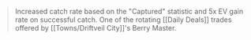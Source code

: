 >Increased catch rate based on the "Captured" statistic and 5x EV gain rate on successful catch.  One of the rotating [[Daily Deals]] trades offered by [[Towns/Driftveil City]]'s Berry Master.